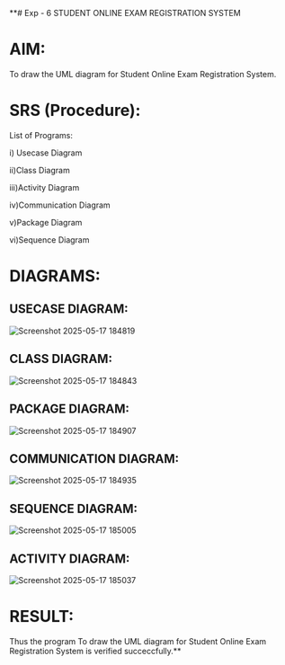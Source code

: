 **# Exp - 6 STUDENT ONLINE EXAM REGISTRATION SYSTEM

# AIM:

To draw the UML diagram for Student Online Exam Registration System.

# SRS (Procedure):

List of Programs:

i) Usecase Diagram

ii)Class Diagram

iii)Activity Diagram

iv)Communication Diagram

v)Package Diagram

vi)Sequence Diagram

# DIAGRAMS:

## USECASE DIAGRAM:

![Screenshot 2025-05-17 184819](https://github.com/user-attachments/assets/41d52a4b-c18b-4d02-baa3-6c0cbeb63f05)

## CLASS DIAGRAM:

![Screenshot 2025-05-17 184843](https://github.com/user-attachments/assets/19fe3157-c53e-4cea-8fe3-1bc77e4228ab)

## PACKAGE DIAGRAM:

![Screenshot 2025-05-17 184907](https://github.com/user-attachments/assets/d3c41675-ec60-4247-a118-2068c8fa6bd8)

## COMMUNICATION DIAGRAM:

![Screenshot 2025-05-17 184935](https://github.com/user-attachments/assets/ada8f084-4a9d-4ca5-9eef-e38f2ddea56d)

## SEQUENCE DIAGRAM:

![Screenshot 2025-05-17 185005](https://github.com/user-attachments/assets/75ef1493-e21b-4a4e-a0b4-bb58af2acb64)

## ACTIVITY DIAGRAM:

![Screenshot 2025-05-17 185037](https://github.com/user-attachments/assets/1069edad-77ac-4b3f-9ead-964ab812c610)

# RESULT:

Thus the program To draw the UML diagram for Student Online Exam Registration System is verified succeccfully.**
